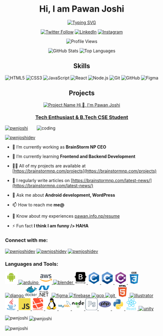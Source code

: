 

<p align="center"> <h1 align="center">Hi, I am Pawan Joshi</h1> </p> 
 <p align="center"> <a href="https://git.io/typing-svg"> <img src="https://readme-typing-svg.demolab.com/?font=Fira+Code&pause=1000&color=C0F700&center=true&vCenter=true&random=false&width=435&lines=B.Tech+CSE+Student;Co+-+Founder+%3A+BrainStorm+NP;Web+Developer;Graphic+Designer" alt="Typing SVG"> </a> </p>

<p align="center"> <a href="https://twitter.com/[username]"><img src="https://img.shields.io/twitter/follow/[username]?style=social" alt="Twitter Follow"></a> <a href="https://www.linkedin.com/in/[username]"><img src="https://img.shields.io/badge/LinkedIn-[username]-blue.svg" alt="LinkedIn"></a> <a href="https://www.instagram.com/[username]"><img src="https://img.shields.io/badge/Instagram-[username]-red.svg" alt="Instagram"></a> </p> <p align="center"> <img src="https://komarev.com/ghpvc/?username=[username]&style=flat-square" alt="Profile Views"> </p> <p align="center"> <img src="https://github-readme-stats.vercel.app/api?username=[username]&show_icons=true&theme=dracula" alt="GitHub Stats"> <img src="https://github-readme-stats.vercel.app/api/top-langs/?username=[username]&layout=compact&theme=dracula" alt="Top Languages"> </p> <h2 align="center">Skills</h2> <p align="center"> <img src="https://img.shields.io/badge/HTML5-E34F26?style=for-the-badge&logo=html5&logoColor=white" alt="HTML5"> <img src="https://img.shields.io/badge/CSS3-1572B6?style=for-the-badge&logo=css3&logoColor=white" alt="CSS3"> <img src="https://img.shields.io/badge/JavaScript-F7DF1E?style=for-the-badge&logo=javascript&logoColor=black" alt="JavaScript"> <img src="https://img.shields.io/badge/React-20232A?style=for-the-badge&logo=react&logoColor=61DAFB" alt="React"> <img src="https://img.shields.io/badge/Node.js-43853D?style=for-the-badge&logo=node.js&logoColor=white" alt="Node.js"> <img src="https://img.shields.io/badge/Git-F05032?style=for-the-badge&logo=git&logoColor=white" alt="Git"> <img src="https://img.shields.io/badge/GitHub-100000?style=for-the-badge&logo=github&logoColor=white" alt="GitHub"> <img src="https://img.shields.io/badge/Figma-F24E1E?style=for-the-badge&logo=figma&logoColor=white" alt="Figma"> </p> <h2 align="center">Projects</h2> <p align="center"> <a href="https://github.com/[username]/[project-name]"> <img src="https://github-readme-stats.vercel.app/api/pin/?username=[username]&repo=[project-name]&theme=dracula" alt="Project Name"> </a> <a href="https://github.com/[username]/[project-name]"> <img


<h1 align="center">Hi 👋, I'm Pawan Joshi</h1>
<h3 align="center">Tech Enthusiast & B.Tech CSE Student</h3>
<img align="right" alt="coding" width="400" src="https://cdn.dribbble.com/users/1708816/screenshots/15637256/media/f9826f0af8a49462f048262a8502035b.gif">

<p align="left"> <img src="https://komarev.com/ghpvc/?username=pwnjoshi&label=Profile%20views&color=0e75b6&style=flat" alt="pwnjoshi" /> </p>

<p align="left"> <a href="https://twitter.com/pwnjoshidev" target="blank"><img src="https://img.shields.io/twitter/follow/pwnjoshidev?logo=twitter&style=for-the-badge" alt="pwnjoshidev" /></a> </p>

- 🔭 I’m currently working as **BrainStorm NP CEO**

- 🌱 I’m currently learning **Frontend and Backend Development**

- 👨‍💻 All of my projects are available at [https://brainstormnp.com/projects](https://brainstormnp.com/projects)

- 📝 I regularly write articles on [https://brainstormnp.com/latest-news/](https://brainstormnp.com/latest-news/)

- 💬 Ask me about **Android development, WordPress**

- 📫 How to reach me **me@**

- 📄 Know about my experiences [pawan.info.np/resume](pawan.info.np/resume)

- ⚡ Fun fact **I think I am funny /> HAHA**

<h3 align="left">Connect with me:</h3>
<p align="left">
<a href="https://twitter.com/pwnjoshidev" target="blank"><img align="center" src="https://raw.githubusercontent.com/rahuldkjain/github-profile-readme-generator/master/src/images/icons/Social/twitter.svg" alt="pwnjoshidev" height="30" width="40" /></a>
<a href="https://fb.com/pwnjoshidev" target="blank"><img align="center" src="https://raw.githubusercontent.com/rahuldkjain/github-profile-readme-generator/master/src/images/icons/Social/facebook.svg" alt="pwnjoshidev" height="30" width="40" /></a>
<a href="https://instagram.com/pwnjoshidev" target="blank"><img align="center" src="https://raw.githubusercontent.com/rahuldkjain/github-profile-readme-generator/master/src/images/icons/Social/instagram.svg" alt="pwnjoshidev" height="30" width="40" /></a>
</p>

<h3 align="left">Languages and Tools:</h3>
<p align="left"> <a href="https://developer.android.com" target="_blank" rel="noreferrer"> <img src="https://raw.githubusercontent.com/devicons/devicon/master/icons/android/android-original-wordmark.svg" alt="android" width="40" height="40"/> </a> <a href="https://www.arduino.cc/" target="_blank" rel="noreferrer"> <img src="https://cdn.worldvectorlogo.com/logos/arduino-1.svg" alt="arduino" width="40" height="40"/> </a> <a href="https://aws.amazon.com" target="_blank" rel="noreferrer"> <img src="https://raw.githubusercontent.com/devicons/devicon/master/icons/amazonwebservices/amazonwebservices-original-wordmark.svg" alt="aws" width="40" height="40"/> </a> <a href="https://www.blender.org/" target="_blank" rel="noreferrer"> <img src="https://download.blender.org/branding/community/blender_community_badge_white.svg" alt="blender" width="40" height="40"/> </a> <a href="https://getbootstrap.com" target="_blank" rel="noreferrer"> <img src="https://raw.githubusercontent.com/devicons/devicon/master/icons/bootstrap/bootstrap-plain-wordmark.svg" alt="bootstrap" width="40" height="40"/> </a> <a href="https://www.cprogramming.com/" target="_blank" rel="noreferrer"> <img src="https://raw.githubusercontent.com/devicons/devicon/master/icons/c/c-original.svg" alt="c" width="40" height="40"/> </a> <a href="https://www.w3schools.com/cpp/" target="_blank" rel="noreferrer"> <img src="https://raw.githubusercontent.com/devicons/devicon/master/icons/cplusplus/cplusplus-original.svg" alt="cplusplus" width="40" height="40"/> </a> <a href="https://www.w3schools.com/cs/" target="_blank" rel="noreferrer"> <img src="https://raw.githubusercontent.com/devicons/devicon/master/icons/csharp/csharp-original.svg" alt="csharp" width="40" height="40"/> </a> <a href="https://www.w3schools.com/css/" target="_blank" rel="noreferrer"> <img src="https://raw.githubusercontent.com/devicons/devicon/master/icons/css3/css3-original-wordmark.svg" alt="css3" width="40" height="40"/> </a> <a href="https://www.djangoproject.com/" target="_blank" rel="noreferrer"> <img src="https://cdn.worldvectorlogo.com/logos/django.svg" alt="django" width="40" height="40"/> </a> <a href="https://www.docker.com/" target="_blank" rel="noreferrer"> <img src="https://raw.githubusercontent.com/devicons/devicon/master/icons/docker/docker-original-wordmark.svg" alt="docker" width="40" height="40"/> </a> <a href="https://dotnet.microsoft.com/" target="_blank" rel="noreferrer"> <img src="https://raw.githubusercontent.com/devicons/devicon/master/icons/dot-net/dot-net-original-wordmark.svg" alt="dotnet" width="40" height="40"/> </a> <a href="https://www.figma.com/" target="_blank" rel="noreferrer"> <img src="https://www.vectorlogo.zone/logos/figma/figma-icon.svg" alt="figma" width="40" height="40"/> </a> <a href="https://firebase.google.com/" target="_blank" rel="noreferrer"> <img src="https://www.vectorlogo.zone/logos/firebase/firebase-icon.svg" alt="firebase" width="40" height="40"/> </a> <a href="https://cloud.google.com" target="_blank" rel="noreferrer"> <img src="https://www.vectorlogo.zone/logos/google_cloud/google_cloud-icon.svg" alt="gcp" width="40" height="40"/> </a> <a href="https://git-scm.com/" target="_blank" rel="noreferrer"> <img src="https://www.vectorlogo.zone/logos/git-scm/git-scm-icon.svg" alt="git" width="40" height="40"/> </a> <a href="https://www.w3.org/html/" target="_blank" rel="noreferrer"> <img src="https://raw.githubusercontent.com/devicons/devicon/master/icons/html5/html5-original-wordmark.svg" alt="html5" width="40" height="40"/> </a> <a href="https://www.adobe.com/in/products/illustrator.html" target="_blank" rel="noreferrer"> <img src="https://www.vectorlogo.zone/logos/adobe_illustrator/adobe_illustrator-icon.svg" alt="illustrator" width="40" height="40"/> </a> <a href="https://www.java.com" target="_blank" rel="noreferrer"> <img src="https://raw.githubusercontent.com/devicons/devicon/master/icons/java/java-original.svg" alt="java" width="40" height="40"/> </a> <a href="https://developer.mozilla.org/en-US/docs/Web/JavaScript" target="_blank" rel="noreferrer"> <img src="https://raw.githubusercontent.com/devicons/devicon/master/icons/javascript/javascript-original.svg" alt="javascript" width="40" height="40"/> </a> <a href="https://laravel.com/" target="_blank" rel="noreferrer"> <img src="https://raw.githubusercontent.com/devicons/devicon/master/icons/laravel/laravel-plain-wordmark.svg" alt="laravel" width="40" height="40"/> </a> <a href="https://www.linux.org/" target="_blank" rel="noreferrer"> <img src="https://raw.githubusercontent.com/devicons/devicon/master/icons/linux/linux-original.svg" alt="linux" width="40" height="40"/> </a> <a href="https://www.mysql.com/" target="_blank" rel="noreferrer"> <img src="https://raw.githubusercontent.com/devicons/devicon/master/icons/mysql/mysql-original-wordmark.svg" alt="mysql" width="40" height="40"/> </a> <a href="https://nodejs.org" target="_blank" rel="noreferrer"> <img src="https://raw.githubusercontent.com/devicons/devicon/master/icons/nodejs/nodejs-original-wordmark.svg" alt="nodejs" width="40" height="40"/> </a> <a href="https://www.photoshop.com/en" target="_blank" rel="noreferrer"> <img src="https://raw.githubusercontent.com/devicons/devicon/master/icons/photoshop/photoshop-line.svg" alt="photoshop" width="40" height="40"/> </a> <a href="https://www.php.net" target="_blank" rel="noreferrer"> <img src="https://raw.githubusercontent.com/devicons/devicon/master/icons/php/php-original.svg" alt="php" width="40" height="40"/> </a> <a href="https://www.python.org" target="_blank" rel="noreferrer"> <img src="https://raw.githubusercontent.com/devicons/devicon/master/icons/python/python-original.svg" alt="python" width="40" height="40"/> </a> <a href="https://reactjs.org/" target="_blank" rel="noreferrer"> <img src="https://raw.githubusercontent.com/devicons/devicon/master/icons/react/react-original-wordmark.svg" alt="react" width="40" height="40"/> </a> <a href="https://unity.com/" target="_blank" rel="noreferrer"> <img src="https://www.vectorlogo.zone/logos/unity3d/unity3d-icon.svg" alt="unity" width="40" height="40"/> </a> </p>

<p><img align="left" src="https://github-readme-stats.vercel.app/api/top-langs?username=pwnjoshi&show_icons=true&locale=en&layout=compact" alt="pwnjoshi" /></p>

<p>&nbsp;<img align="center" src="https://github-readme-stats.vercel.app/api?username=pwnjoshi&show_icons=true&locale=en" alt="pwnjoshi" /></p>

<p><img align="center" src="https://github-readme-streak-stats.herokuapp.com/?user=pwnjoshi&" alt="pwnjoshi" /></p>
